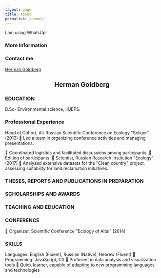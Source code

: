 ```yaml
---
layout: page
title: About
permalink: /about/
---
```


I am using WhatsUp!

### More Information



### Contact me

[Herman Goldberg](mailto:german563@gmail.com)


## <center>Herman Goldberg</center>


### EDUCATION
B.Sc- Environmental science, IIUEPS.
### Professional Experience
Head of Cohort, All-Russian Scientific Conference on Ecology &quot;Seliger&quot;
(2013)
 Led a team in organizing conference activities and managing
presentations.

 Coordinated logistics and facilitated discussions among participants.
 Editing of participants.
 Scientist, Russian Research Institution &quot;Ecology&quot; (2017)
 Analyzed extensive datasets for the &quot;Clean country&quot; project, assessing
suitability for land reclamation initiatives.

 ### THESES, REPORTS AND PUBLICATIONS IN PREPARATION

	   
### SCHOLARSHIPS AND AWARDS


### TEACHING AND EDUCATION


### CONFERENCE
 Organizer, Scientific Conference &quot;Ecology of Altai&quot; (2014)

### SKILLS 
Languages: English (Fluent), Russian (Native), Hebrew (Fluent)
 Programming: JavaScript, C#
 Proficient in data analysis and visualization tools
 Quick learner, capable of adapting to new programming languages and
technologies

